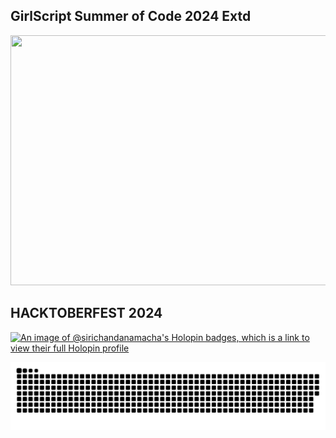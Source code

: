 

## GirlScript Summer of Code 2024 Extd
<img src="https://github.com/user-attachments/assets/e83dd7c7-b409-4da3-a4fd-41992e8fb636" width="950" height="400">


## HACKTOBERFEST 2024
[![An image of @sirichandanamacha's Holopin badges, which is a link to view their full Holopin profile](https://holopin.me/sirichandanamacha)](https://holopin.io/@sirichandanamacha)


<picture>
  <source media="(prefers-color-scheme: dark)" srcset="https://raw.githubusercontent.com/siri-chandana-macha/siri-chandana-macha/output/github-snake-dark.svg" />
  <source media="(prefers-color-scheme: light)" srcset="https://raw.githubusercontent.com/siri-chandana-macha/siri-chandana-macha/output/github-snake.svg" />
  <img alt="github-snake" src="https://raw.githubusercontent.com/siri-chandana-macha/siri-chandana-macha/output/github-snake.svg" />
</picture>
